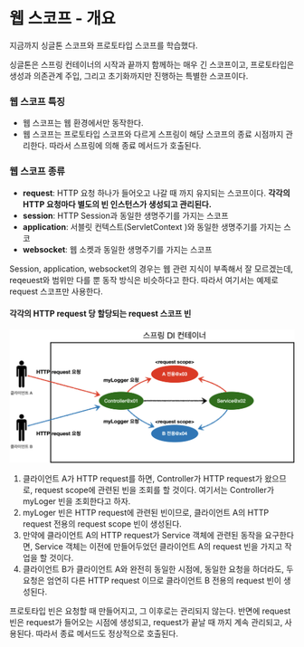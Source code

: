 # 웹 스코프 - 개요
지금까지 싱글톤 스코프와 프로토타입 스코프를 학습했다.

싱글톤은 스프링 컨테이너의 시작과 끝까지 함께하는 매우 긴 스코프이고, 프로토타입은 생성과 의존관계 주입, 그리고 초기화까지만 진행하는 특별한 스코프이다.

### 웹 스코프 특징
- 웹 스코프는 웹 환경에서만 동작한다.
- 웹 스코프는 프로토타입 스코프와 다르게 스프링이 해당 스코프의 종료 시점까지 관리한다. 따라서 스프링에 의해 종료 메서드가 호출된다.

### 웹 스코프 종류
- **request**: HTTP 요청 하나가 들어오고 나갈 때 까지 유지되는 스코프이다. **각각의 HTTP 요청마다 별도의 빈 인스턴스가 생성되고 관리된다.**
- **session**: HTTP Session과 동일한 생명주기를 가지는 스코프
- **application**: 서블릿 컨텍스트(ServletContext )와 동일한 생명주기를 가지는 스코
- **websocket**: 웹 소켓과 동일한 생명주기를 가지는 스코프

Session, application, websocket의 경우는 웹 관련 지식이 부족해서 잘 모르겠는데, reqeuest와 범위만 다를 뿐 동작 방식은 비슷하다고 한다. 따라서 여기서는 예제로 request 스코프만 사용한다.

#### 각각의 HTTP request 당 할당되는 request 스코프 빈
![](Pasted%20image%2020220414151655.png)

1. 클라이언트 A가 HTTP request를 하면, Controller가 HTTP request가 왔으므로, request scope에 관련된 빈을 조회를 할 것이다. 여기서는 Controller가 myLoger 빈을 조회한다고 하자.
2. myLoger 빈은 HTTP request에 관련된 빈이므로, 클라이언트 A의 HTTP request 전용의 request scope 빈이 생성된다.
4. 만약에 클라이언트 A의 HTTP request가 Service 객체에 관련된 동작을 요구한다면, Service 객체는 이전에 만들어두었던 클라이언트 A의 request 빈을 가지고 작업을 할 것이다.
5. 클라이언트 B가 클라이언트 A와 완전히 동일한 시점에, 동일한 요청을 하더라도, 두 요청은 엄연히 다른 HTTP request 이므로 클라이언트 B 전용의 request 빈이 생성된다.

프로토타입 빈은 요청할 때 만들어지고, 그 이후로는 관리되지 않는다. 반면에 request 빈은 request가 들어오는 시점에 생성되고, request가 끝날 때 까지 계속 관리되고, 사용된다. 따라서 종료 메서드도 정상적으로 호출된다.